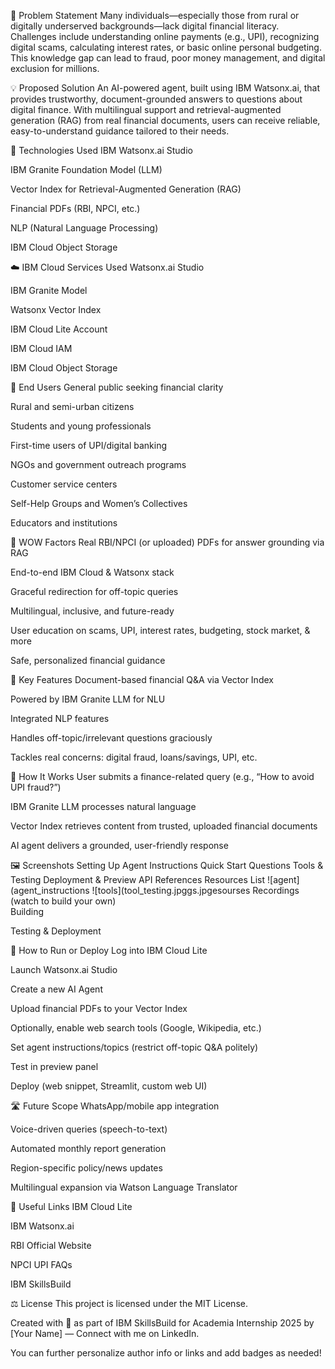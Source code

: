 🧩 Problem Statement
Many individuals—especially those from rural or digitally underserved backgrounds—lack digital financial literacy. Challenges include understanding online payments (e.g., UPI), recognizing digital scams, calculating interest rates, or basic online personal budgeting. This knowledge gap can lead to fraud, poor money management, and digital exclusion for millions.

💡 Proposed Solution
An AI-powered agent, built using IBM Watsonx.ai, that provides trustworthy, document-grounded answers to questions about digital finance. With multilingual support and retrieval-augmented generation (RAG) from real financial documents, users can receive reliable, easy-to-understand guidance tailored to their needs.

🧠 Technologies Used
IBM Watsonx.ai Studio

IBM Granite Foundation Model (LLM)

Vector Index for Retrieval-Augmented Generation (RAG)

Financial PDFs (RBI, NPCI, etc.)

NLP (Natural Language Processing)

IBM Cloud Object Storage

☁️ IBM Cloud Services Used
Watsonx.ai Studio

IBM Granite Model

Watsonx Vector Index

IBM Cloud Lite Account

IBM Cloud IAM

IBM Cloud Object Storage

👥 End Users
General public seeking financial clarity

Rural and semi-urban citizens

Students and young professionals

First-time users of UPI/digital banking

NGOs and government outreach programs

Customer service centers

Self-Help Groups and Women’s Collectives

Educators and institutions

🌟 WOW Factors
Real RBI/NPCI (or uploaded) PDFs for answer grounding via RAG

End-to-end IBM Cloud & Watsonx stack

Graceful redirection for off-topic queries

Multilingual, inclusive, and future-ready

User education on scams, UPI, interest rates, budgeting, stock market, & more

Safe, personalized financial guidance

🧪 Key Features
Document-based financial Q&A via Vector Index

Powered by IBM Granite LLM for NLU

Integrated NLP features

Handles off-topic/irrelevant questions graciously

Tackles real concerns: digital fraud, loans/savings, UPI, etc.

🚀 How It Works
User submits a finance-related query (e.g., “How to avoid UPI fraud?”)

IBM Granite LLM processes natural language

Vector Index retrieves content from trusted, uploaded financial documents

AI agent delivers a grounded, user-friendly response

🖼️ Screenshots
Setting Up	Agent Instructions	Quick Start Questions	Tools & Testing	Deployment & Preview	API References	Resources List
![agent](agent_instructions ![tools](tool_testing.jpggs.jpgesourses️ Recordings (watch to build your own)					
Building

Testing & Deployment

📌 How to Run or Deploy
Log into IBM Cloud Lite

Launch Watsonx.ai Studio

Create a new AI Agent

Upload financial PDFs to your Vector Index

Optionally, enable web search tools (Google, Wikipedia, etc.)

Set agent instructions/topics (restrict off-topic Q&A politely)

Test in preview panel

Deploy (web snippet, Streamlit, custom web UI)

🛣️ Future Scope
WhatsApp/mobile app integration

Voice-driven queries (speech-to-text)

Automated monthly report generation

Region-specific policy/news updates

Multilingual expansion via Watson Language Translator

🔗 Useful Links
IBM Cloud Lite

IBM Watsonx.ai

RBI Official Website

NPCI UPI FAQs

IBM SkillsBuild

⚖️ License
This project is licensed under the MIT License.

Created with 💙 as part of IBM SkillsBuild for Academia Internship 2025 by [Your Name] — Connect with me on LinkedIn.

You can further personalize author info or links and add badges as needed!
